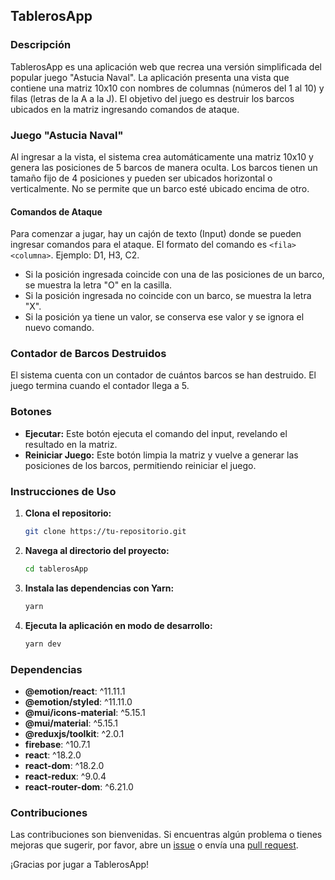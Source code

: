## TablerosApp

### Descripción

TablerosApp es una aplicación web que recrea una versión simplificada del popular juego "Astucia Naval". La aplicación presenta una vista que contiene una matriz 10x10 con nombres de columnas (números del 1 al 10) y filas (letras de la A a la J). El objetivo del juego es destruir los barcos ubicados en la matriz ingresando comandos de ataque.

### Juego "Astucia Naval"

Al ingresar a la vista, el sistema crea automáticamente una matriz 10x10 y genera las posiciones de 5 barcos de manera oculta. Los barcos tienen un tamaño fijo de 4 posiciones y pueden ser ubicados horizontal o verticalmente. No se permite que un barco esté ubicado encima de otro.

#### Comandos de Ataque

Para comenzar a jugar, hay un cajón de texto (Input) donde se pueden ingresar comandos para el ataque. El formato del comando es `<fila><columna>`. Ejemplo: D1, H3, C2.

- Si la posición ingresada coincide con una de las posiciones de un barco, se muestra la letra "O" en la casilla.
- Si la posición ingresada no coincide con un barco, se muestra la letra "X".
- Si la posición ya tiene un valor, se conserva ese valor y se ignora el nuevo comando.

### Contador de Barcos Destruidos

El sistema cuenta con un contador de cuántos barcos se han destruido. El juego termina cuando el contador llega a 5.

### Botones

- **Ejecutar:** Este botón ejecuta el comando del input, revelando el resultado en la matriz.
- **Reiniciar Juego:** Este botón limpia la matriz y vuelve a generar las posiciones de los barcos, permitiendo reiniciar el juego.

### Instrucciones de Uso

1. **Clona el repositorio:**
   ```bash
   git clone https://tu-repositorio.git
   ```

2. **Navega al directorio del proyecto:**
   ```bash
   cd tablerosApp
   ```

3. **Instala las dependencias con Yarn:**
   ```bash
   yarn
   ```

4. **Ejecuta la aplicación en modo de desarrollo:**
   ```bash
   yarn dev
   ```

### Dependencias

- **@emotion/react**: ^11.11.1
- **@emotion/styled**: ^11.11.0
- **@mui/icons-material**: ^5.15.1
- **@mui/material**: ^5.15.1
- **@reduxjs/toolkit**: ^2.0.1
- **firebase**: ^10.7.1
- **react**: ^18.2.0
- **react-dom**: ^18.2.0
- **react-redux**: ^9.0.4
- **react-router-dom**: ^6.21.0

### Contribuciones

Las contribuciones son bienvenidas. Si encuentras algún problema o tienes mejoras que sugerir, por favor, abre un [issue](https://github.com/tu-usuario/tablerosApp/issues) o envía una [pull request](https://github.com/tu-usuario/tablerosApp/pulls).

¡Gracias por jugar a TablerosApp!